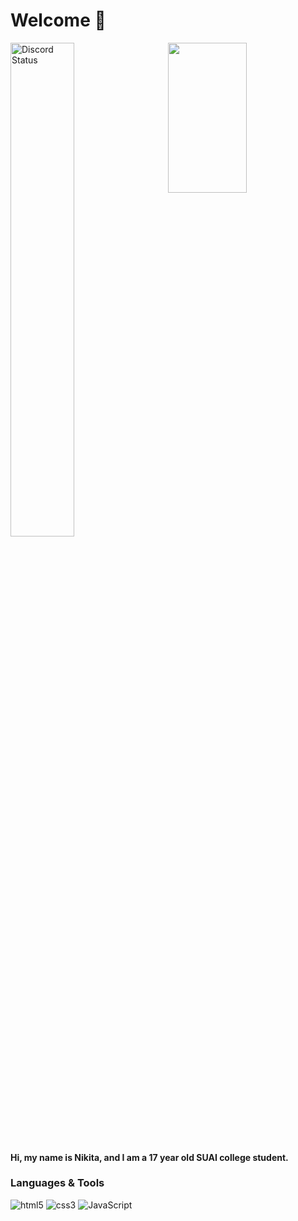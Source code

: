 # Welcome 👋

<a href="https://discord.com/users/585788057484132362" target="_blank">
  <img width="45%" alt="Discord Status" src="https://lanyard.cnrad.dev/api/585788057484132362?theme=dark">
</a>

<a href="https://wakatime.com/@x1zy" target="_blank">
  <img width="50%" height="240px" align="right" src="https://github-readme-stats.vercel.app/api/wakatime?username=x1zy&custom_title=Weekly%20Stats" alt="">
</a>

#### Hi, my name is Nikita, and I am a 17 year old SUAI college student.

### Languages & Tools

<img alt="html5" src="https://img.shields.io/badge/-HTML5-E34F26?style=flat-square&logo=html5&logoColor=white" /> <img 
alt="css3" src="https://img.shields.io/badge/-CSS3-blue?style=flat-square&logo=css3&logoColor=white" /> <img 
alt="JavaScript" src="https://img.shields.io/badge/-JavaScript-edb200?style=flat-square&logo=javascript&logoColor=white" />
